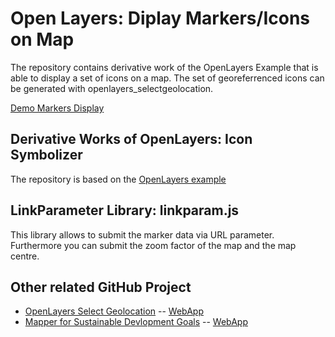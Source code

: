 # Open Layers: Diplay Markers/Icons on Map
The repository contains derivative work of the OpenLayers Example  that is able to display a set of icons on a map. The set of georeferrenced icons can be generated with openlayers_selectgeolocation.

[Demo Markers Display](https://github.com/niebert/openlayer_display_markers)

## Derivative Works of OpenLayers: Icon Symbolizer
The repository is based on the [OpenLayers example](http://openlayers.org/en/latest/examples/icon.html)

## LinkParameter Library: linkparam.js
This library allows to submit the marker data via URL parameter. Furthermore you can submit the zoom factor of the map and the map centre.

## Other related GitHub Project
* [OpenLayers Select Geolocation](https://github.com/niebert/openlayer_selectlocation) -- [WebApp](https:/niebert.github.io/openlayer_selectlocation) 
* [Mapper for Sustainable Devlopment Goals](https://github.com/niebert/Mapper4SDG) -- [WebApp](https:/niebert.github.io/Mapper4SDG)
